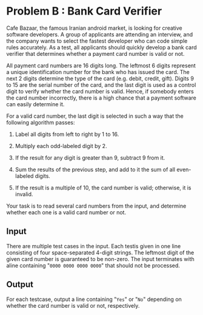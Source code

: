 # Problem B : Bank Card Verifier

Cafe Bazaar, the famous Iranian android market, is looking for creative software developers. A group of applicants are attending an interview, and the company wants to select the fastest developer who can code simple rules accurately. As a test, all applicants should quickly develop a bank card verifier that determines whether a payment card number is valid or not.

All payment card numbers are 16 digits long. The leftmost 6 digits represent a unique identification number for the bank who has issued the card. The next 2 digits determine the type of the card (e.g. debit, credit, gift). Digits 9 to 15 are the serial number of the card, and the last digit is used as a control digit to verify whether the card number is valid. Hence, if somebody enters the card number incorrectly, there is a high chance that a payment software can easily determine it.

For a valid card number, the last digit is selected in such a way that the following algorithm passes:

1. Label all digits from left to right by 1 to 16.

2. Multiply each odd-labeled digit by 2.

3. If the result for any digit is greater than 9, subtract 9 from it.

4. Sum the results of the previous step, and add to it the sum of all even-labeled digits.

5. If the result is a multiple of 10, the card number is valid; otherwise, it is invalid.

Your task is to read several card numbers from the input, and determine whether each one is a valid card number or not.

## Input

There are multiple test cases in the input. Each testis given in one line consisting of four space-separated 4-digit strings. The leftmost digit of the given card number is guaranteed to be non-zero. The input terminates with aline containing "`0000 0000 0000 0000`" that should not be processed.

## Output

For each testcase, output a line containing "`Yes`" or "`No`" depending on whether the card number is valid or not, respectively.
